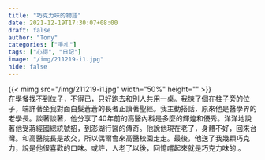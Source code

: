 ```yaml
---
title: "巧克力味的物語"
date: 2021-12-19T17:30:07+08:00
draft: false
author: "Tony"
categories: ["手札"]
tags: ["心得", "日記"]
image: "/img/211219-i1.jpg"
hide: false
---
```

{{< mimg src="/img/211219-i1.jpg" width="50%" height="" >}}
\
在學餐找不到位子，不得已，只好跑去和別人共用一桌。我揀了個在柱子旁的位子，端詳著坐我對面白髮蒼蒼的長者正讀著聖經。我主動搭話，原來他是醫學界的老學長。談著談著，他分享了40年前的高醫內科是多麼的輝煌和優秀。洋洋地說著他受蔣經國總統號招，到澎湖行醫的傳奇。他說他現在老了，身體不好，回來台灣。和高醫院長是故交，所以偶爾會來高醫校園走走。最後，他送了我幾顆巧克力，說是他很喜歡的口味。或許，人老了以後，回憶嚐起來就是巧克力味的.。
